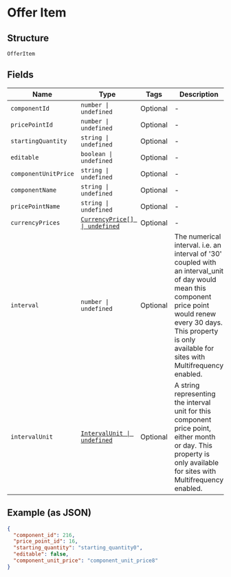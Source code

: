 
# Offer Item

## Structure

`OfferItem`

## Fields

| Name | Type | Tags | Description |
|  --- | --- | --- | --- |
| `componentId` | `number \| undefined` | Optional | - |
| `pricePointId` | `number \| undefined` | Optional | - |
| `startingQuantity` | `string \| undefined` | Optional | - |
| `editable` | `boolean \| undefined` | Optional | - |
| `componentUnitPrice` | `string \| undefined` | Optional | - |
| `componentName` | `string \| undefined` | Optional | - |
| `pricePointName` | `string \| undefined` | Optional | - |
| `currencyPrices` | [`CurrencyPrice[] \| undefined`](../../doc/models/currency-price.md) | Optional | - |
| `interval` | `number \| undefined` | Optional | The numerical interval. i.e. an interval of '30' coupled with an interval_unit of day would mean this component price point would renew every 30 days. This property is only available for sites with Multifrequency enabled. |
| `intervalUnit` | [`IntervalUnit \| undefined`](../../doc/models/interval-unit.md) | Optional | A string representing the interval unit for this component price point, either month or day. This property is only available for sites with Multifrequency enabled. |

## Example (as JSON)

```json
{
  "component_id": 216,
  "price_point_id": 16,
  "starting_quantity": "starting_quantity0",
  "editable": false,
  "component_unit_price": "component_unit_price8"
}
```

